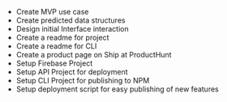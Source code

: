  - Create MVP use case
 - Create predicted data structures
 - Design initial Interface interaction
 - Create a readme for project
 - Create a readme for CLI
 - Create a product page on Ship at ProductHunt
 - Setup Firebase Project
 - Setup API Project for deployment
 - Setup CLI Project for publishing to NPM
 - Setup deployment script for easy publishing of new features

